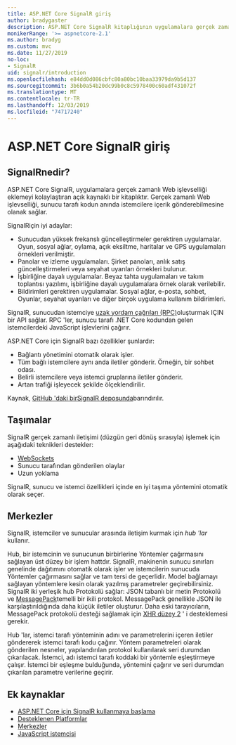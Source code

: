 ```yaml
---
title: ASP.NET Core SignalR giriş
author: bradygaster
description: ASP.NET Core SignalR kitaplığının uygulamalara gerçek zamanlı işlevsellik eklemeyi nasıl basitleştireceğinizi öğrenin.
monikerRange: '>= aspnetcore-2.1'
ms.author: bradyg
ms.custom: mvc
ms.date: 11/27/2019
no-loc:
- SignalR
uid: signalr/introduction
ms.openlocfilehash: e84dd0d086cbfc80a80bc10baa33979da9b5d137
ms.sourcegitcommit: 3b6b0a54b20dc99b0c8c5978400c60adf431072f
ms.translationtype: MT
ms.contentlocale: tr-TR
ms.lasthandoff: 12/03/2019
ms.locfileid: "74717240"
---
```

# <a name="introduction-to-aspnet-core-opno-locsignalr"></a>ASP.NET Core SignalR giriş

## <a name="what-is-opno-locsignalr"></a>SignalRnedir?

ASP.NET Core SignalR, uygulamalara gerçek zamanlı Web işlevselliği eklemeyi kolaylaştıran açık kaynaklı bir kitaplıktır. Gerçek zamanlı Web işlevselliği, sunucu tarafı kodun anında istemcilere içerik gönderebilmesine olanak sağlar.

SignalRiçin iyi adaylar:

* Sunucudan yüksek frekanslı güncelleştirmeler gerektiren uygulamalar. Oyun, sosyal ağlar, oylama, açık eksiltme, haritalar ve GPS uygulamaları örnekleri verilmiştir.
* Panolar ve izleme uygulamaları. Şirket panoları, anlık satış güncelleştirmeleri veya seyahat uyarıları örnekleri bulunur.
* İşbirliğine dayalı uygulamalar. Beyaz tahta uygulamaları ve takım toplantısı yazılımı, işbirliğine dayalı uygulamalara örnek olarak verilebilir.
* Bildirimleri gerektiren uygulamalar. Sosyal ağlar, e-posta, sohbet, Oyunlar, seyahat uyarıları ve diğer birçok uygulama kullanım bildirimleri.

SignalR, sunucudan istemciye [uzak yordam çağrıları (RPC)](https://wikipedia.org/wiki/Remote_procedure_call)oluşturmak IÇIN bir API sağlar. RPC 'ler, sunucu tarafı .NET Core kodundan gelen istemcilerdeki JavaScript işlevlerini çağırır.

ASP.NET Core için SignalR bazı özellikler şunlardır:

* Bağlantı yönetimini otomatik olarak işler.
* Tüm bağlı istemcilere aynı anda iletiler gönderir. Örneğin, bir sohbet odası.
* Belirli istemcilere veya istemci gruplarına iletiler gönderir.
* Artan trafiği işleyecek şekilde ölçeklendirilir.

Kaynak, [GitHub 'daki birSignalR deposunda](https://github.com/aspnet/AspNetCore/tree/master/src/SignalR)barındırılır.

## <a name="transports"></a>Taşımalar

SignalR gerçek zamanlı iletişimi (düzgün geri dönüş sırasıyla) işlemek için aşağıdaki teknikleri destekler:

* [WebSockets](https://tools.ietf.org/html/rfc7118)
* Sunucu tarafından gönderilen olaylar
* Uzun yoklama

SignalR, sunucu ve istemci özellikleri içinde en iyi taşıma yöntemini otomatik olarak seçer.

## <a name="hubs"></a>Merkezler

SignalR, istemciler ve sunucular arasında iletişim kurmak için *hub 'lar* kullanır.

Hub, bir istemcinin ve sunucunun birbirlerine Yöntemler çağırmasını sağlayan üst düzey bir işlem hattdır. SignalR, makinenin sunucu sınırları genelinde dağıtımını otomatik olarak işler ve istemcilerin sunucuda Yöntemler çağırmasını sağlar ve tam tersi de geçerlidir. Model bağlamayı sağlayan yöntemlere kesin olarak yazılmış parametreler geçirebilirsiniz. SignalR iki yerleşik hub Protokolü sağlar: JSON tabanlı bir metin Protokolü ve [MessagePack](https://msgpack.org/)temelli bir ikili protokol.  MessagePack genellikle JSON ile karşılaştırıldığında daha küçük iletiler oluşturur. Daha eski tarayıcıların, MessagePack protokolü desteği sağlamak için [XHR düzey 2](https://caniuse.com/#feat=xhr2) ' i desteklemesi gerekir.

Hub 'lar, istemci tarafı yönteminin adını ve parametrelerini içeren iletiler göndererek istemci tarafı kodu çağırır. Yöntem parametreleri olarak gönderilen nesneler, yapılandırılan protokol kullanılarak seri durumdan çıkarılacak. İstemci, adı istemci tarafı koddaki bir yöntemle eşleştirmeye çalışır. İstemci bir eşleşme bulduğunda, yöntemini çağırır ve seri durumdan çıkarılan parametre verilerine geçirir.

## <a name="additional-resources"></a>Ek kaynaklar

* [ASP.NET Core için SignalR kullanmaya başlama](xref:tutorials/signalr)
* [Desteklenen Platformlar](xref:signalr/supported-platforms)
* [Merkezler](xref:signalr/hubs)
* [JavaScript istemcisi](xref:signalr/javascript-client)
